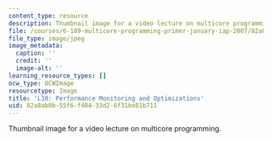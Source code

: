```yaml
---
content_type: resource
description: Thumbnail image for a video lecture on multicore programming.
file: /courses/6-189-multicore-programming-primer-january-iap-2007/82a8ab0b55f6f40433d26f31be81b711_l10.jpg
file_type: image/jpeg
image_metadata:
  caption: ''
  credit: ''
  image-alt: ''
learning_resource_types: []
ocw_type: OCWImage
resourcetype: Image
title: 'L10: Performance Monitoring and Optimizations'
uid: 82a8ab0b-55f6-f404-33d2-6f31be81b711
---
```

Thumbnail image for a video lecture on multicore programming.

